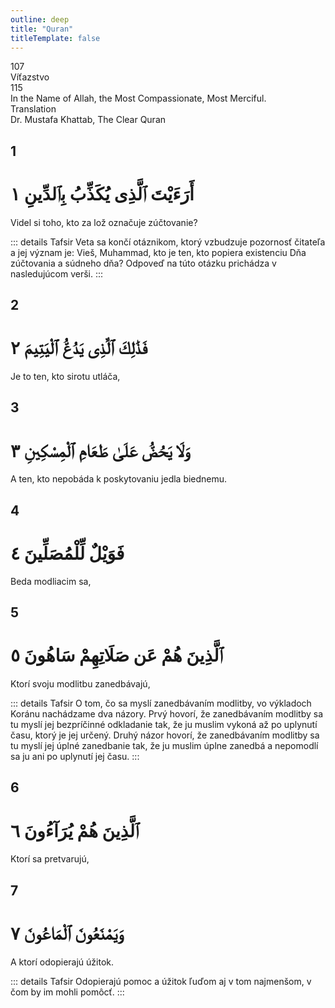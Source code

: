 ```yaml
---
outline: deep
title: "Quran"
titleTemplate: false
---
```


<!--CHAPTER INTRO-->
<div class="chapter-title-wrapper">
<div class="chapter-title">107</div>
<div class="chapter-title-slovak">Víťazstvo</div>
<div class="chapter-opening">115</div>
<div class="chapter-opening-slovak">In the Name of Allah, the Most Compassionate, Most Merciful.</div>
</div>

<div class="intro2-wrapper">
<div class="chapter-info-wrapper">
<div class="chapter-info-translation">Translation</div>
<div class="chapter-info-name">Dr. Mustafa Khattab, The Clear Quran</div>
</div>

</div>

## 1

<!-- CHAPTER NUMBERS -->
<Badge type="info" text="107:1" class="badge" />
<div>
<div class="main-verse" >
<!-- ARABIC -->
<h1 class="verse-arabic">أَرَءَيْتَ ٱلَّذِى يُكَذِّبُ بِٱلدِّينِ ١</h1>
</div>
<!-- ENGLISH -->
<p>Videl si toho, kto za lož označuje zúčtovanie?</p>
</div>
<!-- TAFSIR -->

::: details Tafsir
Veta sa končí otáznikom, ktorý vzbudzuje pozornosť čitateľa a jej význam je: Vieš, Muhammad, kto je ten, kto popiera existenciu Dňa zúčtovania a súdneho dňa? Odpoveď na túto otázku prichádza v nasledujúcom verši.
:::

<div class="break"></div>

## 2

<!-- CHAPTER NUMBERS -->
<Badge type="info" text="107:2" class="badge" />
<div>
<div class="main-verse" >
<!-- ARABIC -->
<h1 class="verse-arabic">فَذَٰلِكَ ٱلَّذِى يَدُعُّ ٱلْيَتِيمَ ٢</h1>
</div>
<!-- ENGLISH -->
<p>Je to ten, kto sirotu utláča,</p>
</div>

<div class="break"></div>

## 3

<!-- CHAPTER NUMBERS -->
<Badge type="info" text="107:3" class="badge" />
<div>
<div class="main-verse" >
<!-- ARABIC -->
<h1 class="verse-arabic">وَلَا يَحُضُّ عَلَىٰ طَعَامِ ٱلْمِسْكِينِ ٣</h1>
</div>
<!-- ENGLISH -->
<p>A ten, kto nepobáda k poskytovaniu jedla biednemu.</p>
</div>
<div class="break"></div>

## 4

<!-- CHAPTER NUMBERS -->
<Badge type="info" text="107:4" class="badge" />
<div>
<div class="main-verse" >
<!-- ARABIC -->
<h1 class="verse-arabic">فَوَيْلٌ لِّلْمُصَلِّينَ ٤</h1>
</div>
<!-- ENGLISH -->
<p>Beda modliacim sa,</p>
</div>
<div class="break"></div>

## 5

<!-- CHAPTER NUMBERS -->
<Badge type="info" text="107:5" class="badge" />
<div>
<div class="main-verse" >
<!-- ARABIC -->
<h1 class="verse-arabic">ٱلَّذِينَ هُمْ عَن صَلَاتِهِمْ سَاهُونَ ٥</h1>
</div>
<!-- ENGLISH -->
<p>Ktorí svoju modlitbu zanedbávajú,</p>
</div>

<!-- TAFSIR -->

::: details Tafsir
O tom, čo sa myslí zanedbávaním modlitby, vo výkladoch Koránu nachádzame dva názory. Prvý hovorí, že zanedbávaním modlitby sa tu myslí jej bezpríčinné odkladanie tak, že ju muslim vykoná až po uplynutí času, ktorý je jej určený. Druhý názor hovorí, že zanedbávaním modlitby sa tu myslí jej úplné zanedbanie tak, že ju muslim úplne zanedbá a nepomodlí sa ju ani po uplynutí jej času.
:::

<div class="break"></div>

## 6

<!-- CHAPTER NUMBERS -->
<Badge type="info" text="107:6" class="badge" />
<div>
<div class="main-verse" >
<!-- ARABIC -->
<h1 class="verse-arabic">ٱلَّذِينَ هُمْ يُرَآءُونَ ٦</h1>
</div>
<!-- ENGLISH -->
<p>Ktorí sa pretvarujú,</p>
</div>
<div class="break"></div>

## 7

<!-- CHAPTER NUMBERS -->
<Badge type="info" text="107:7" class="badge" />
<div>
<div class="main-verse" >
<!-- ARABIC -->
<h1 class="verse-arabic">وَيَمْنَعُونَ ٱلْمَاعُونَ ٧</h1>
</div>
<!-- ENGLISH -->
<p>A ktorí odopierajú úžitok.</p>
</div>

::: details Tafsir
Odopierajú pomoc a úžitok ľuďom aj v tom najmenšom, v čom by im mohli pomôcť.
:::
